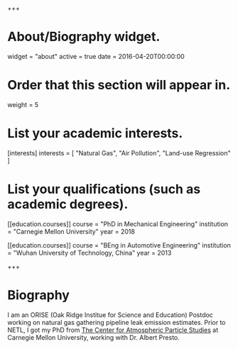 +++
# About/Biography widget.
widget = "about"
active = true
date = 2016-04-20T00:00:00

# Order that this section will appear in.
weight = 5

# List your academic interests.
[interests]
  interests = [
    "Natural Gas",
    "Air Pollution",
    "Land-use Regression"
  ]

# List your qualifications (such as academic degrees).
[[education.courses]]
  course = "PhD in Mechanical Engineering"
  institution = "Carnegie Mellon University"
  year = 2018

[[education.courses]]
  course = "BEng in Automotive Engineering"
  institution = "Wuhan University of Technology, China"
  year = 2013

+++

# Biography

I am an ORISE (Oak Ridge Institue for Science and Education) Postdoc working on natural gas gathering pipeline leak emission estimates. Prior to NETL, I got my PhD from [The Center for Atmospheric Particle Studies](https://www.cmu.edu/particulate-matter/) at Carnegie Mellon University, working with Dr. Albert Presto.
